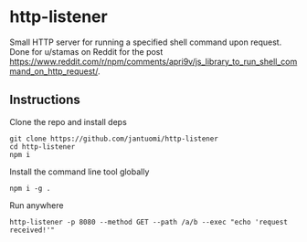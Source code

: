 # http-listener

Small HTTP server for running a specified shell command upon request. Done for u/stamas on Reddit for the post https://www.reddit.com/r/npm/comments/apri9v/js_library_to_run_shell_command_on_http_request/.

## Instructions

Clone the repo and install deps

    git clone https://github.com/jantuomi/http-listener
    cd http-listener
    npm i

Install the command line tool globally

    npm i -g .

Run anywhere

    http-listener -p 8080 --method GET --path /a/b --exec "echo 'request received!'"
